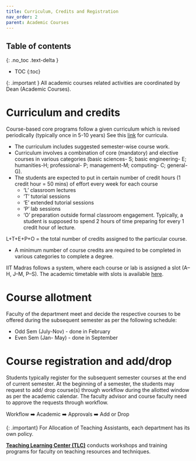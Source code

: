 ```yaml
---
title: Curriculum, Credits and Registration
nav_order: 2
parent: Academic Courses
---
```

## Table of contents
{: .no_toc .text-delta } 
* TOC
{:toc}

{: .important }
All academic courses related activities are coordinated by Dean (Academic Courses).

# Curriculum and credits

Course-based core programs follow a given curriculum which is revised periodically (typically once in 5-10 years) 
See this [link](https://www.iitm.ac.in/academics/academic-curricula) for curricula.

* The curriculum includes suggested semester-wise course work.   
* Curriculum involves a combination of core (mandatory) and elective courses in various categories (basic sciences- S; basic engineering- E; humanities-H; professional- P; management-M; computing- C; general- G).   
* The students are expected to put in certain number of credit hours (1 credit hour \= 50 mins) of effort every week for each course  
  * ‘L’ classroom lectures   
  * ‘T’ tutorial sessions  
  * ‘E’ extended tutorial sessions  
  * ‘P’ lab sessions  
  * ‘O’ preparation outside formal classroom engagement. Typically, a student is supposed to spend 2 hours of time preparing for every 1 credit hour of lecture. 

L+T+E+P+O \= the total number of credits assigned to the particular course. 

* A minimum number of course credits are required to be completed in various categories to complete a degree. 

IIT Madras follows a system, where each course or lab is assigned a slot (A–H, J–M, P–S). 
The academic timetable with slots is available [here](https://www.iitm.ac.in/academics/academic-services/timetable).

# Course allotment
Faculty of the department meet and decide the respective courses to be offered during the subsequent semester as per the following schedule:
* Odd Sem (July-Nov) - done in February  
* Even Sem (Jan- May) - done in September


# Course registration and add/drop

Students typically register for the subsequent semester courses at the end of current semester. 
At the beginning of a semester, the students may request to add/ drop course(s) 
through workflow during the allotted window as per the academic calendar. The faculty advisor and 
course faculty need to approve the requests through workflow.

Workflow :arrow_right: Academic  :arrow_right:  Approvals  :arrow_right:  Add or Drop

{: .important}
For Allocation of Teaching Assistants, each department has its own policy. 

 [**Teaching Learning Center (TLC)**](https://tlc.iitm.ac.in/index.html) conducts workshops and training programs for faculty on teaching resources and techniques.
